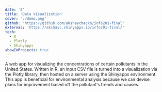 ```yaml
---
date: '2'
title: 'Data Visualization'
cover: './demo.png'
github: 'https://github.com/akshaychacko/info201-final'
external: 'https://akshayc.shinyapps.io/info201-final/'
tech:
  - R
  - Plotly
  - Shinyapps
showInProjects: true
---
```


A web app for visualizing the concentrations of certain pollutants in the United States. Written in R, an input CSV file is turned into a visualization via the Plotly library, then hosted on a server using the Shinyapps environment. This app is beneficial for environmental analysis because we can devise plans for improvement based off the pollutant's trends and causes.
